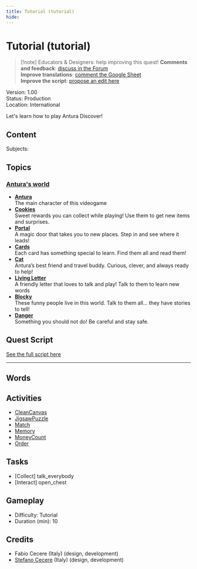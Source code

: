 ```yaml
---
title: Tutorial (tutorial)
hide:
---
```


# Tutorial (tutorial)
> [!note] Educators & Designers: help improving this quest!
> **Comments and feedback**: [discuss in the Forum](https://antura.discourse.group/t/quest-tutorial/41)  
> **Improve translations**: [comment the Google Sheet](https://docs.google.com/spreadsheets/d/1FPFOy8CHor5ArSg57xMuPAG7WM27-ecDOiU-OmtHgjw/edit?gid=631129787#gid=631129787)  
> **Improve the script**: [propose an edit here](https://github.com/vgwb/Antura/blob/main/Assets/_discover/_quests/_TUTORIAL/Tutorial%20-%20Yarn%20Script.yarn)  

Version: 1.00  
Status: Production  
Location: International

Let's learn how to play Antura Discover!

## Content
Subjects: 


## Topics
### [Antura's world](../../topics/index.md#antura-world)

  - **[Antura](../../cards/index.md#antura)**  
    The main character of this videogame  
  - **[Cookies](../../cards/index.md#antura_cookies)**  
    Sweet rewards you can collect while playing! Use them to get new items and surprises.  
  - **[Portal](../../cards/index.md#antura_portal)**  
    A magic door that takes you to new places. Step in and see where it leads!  
  - **[Cards](../../cards/index.md#antura_cards)**  
    Each card has something special to learn. Find them all and read them!  
  - **[Cat](../../cards/index.md#antura_cat)**  
    Antura’s best friend and travel buddy. Curious, clever, and always ready to help!  
  - **[Living Letter](../../cards/index.md#antura_livingletter)**  
    A friendly letter that loves to talk and play! Talk to them to learn new words  
  - **[Blocky](../../cards/index.md#antura_blocky_character)**  
    These funny people live in this world.
Talk to them all...  they have stories to tell!  
  - **[Danger](../../cards/index.md#antura_malus)**  
    Something you should not do! Be careful and stay safe.  

## Quest Script

[See the full script here](./tutorial-script.md)

---

## Words
## Activities
- [CleanCanvas](../../activities/index.md#CleanCanvas)
- [JigsawPuzzle](../../activities/index.md#JigsawPuzzle)
- [Match](../../activities/index.md#Match)
- [Memory](../../activities/index.md#Memory)
- [MoneyCount](../../activities/index.md#MoneyCount)
- [Order](../../activities/index.md#Order)

## Tasks
- [Collect] talk_everybody
- [Interact] open_chest
## Gameplay
- Difficulty: Tutorial
- Duration (min): 10
## Credits
- Fabio Cecere (Italy) (design, development)
- [Stefano Cecere](https://stefanocecere.com) (Italy) (design, development)
